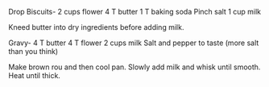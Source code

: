 Drop Biscuits-
2 cups flower
4 T butter
1 T baking soda
Pinch salt
1 cup milk 

Kneed butter into dry ingredients before adding milk.

Gravy-
4 T butter
4 T flower
2 cups milk
Salt and pepper to taste (more salt than you think)

Make brown rou and then cool pan. Slowly add milk and whisk until smooth. Heat until thick.